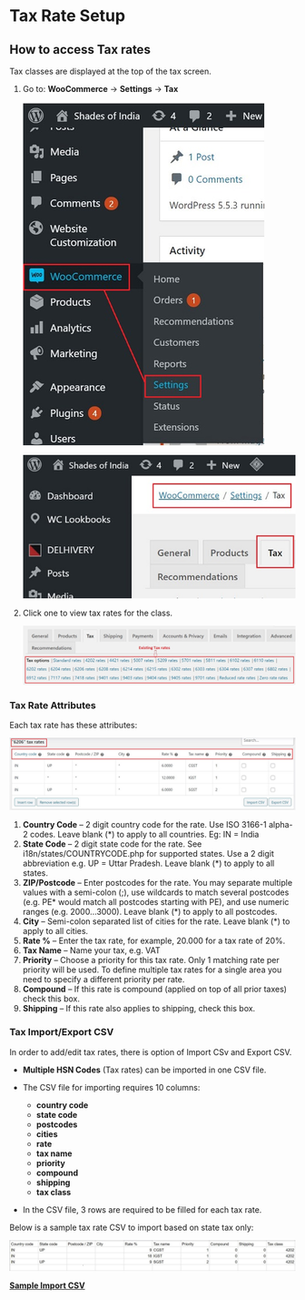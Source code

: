 #   **Tax Rate Setup**

##  **How to access Tax rates**

Tax classes are displayed at the top of the tax screen. 

1.  Go to: **WooCommerce** -> **Settings** -> **Tax**

    ![woosettings](images\woosettings.jpg)

    ![woo tax](images\wootax.jpg)

2.  Click one to view tax rates for the class.

    ![taxclass](images\taxclass.jpg)

### **Tax Rate Attributes**

Each tax rate has these attributes:

![tax rate](images\taxrate.jpg)

1.  **Country Code** – 2 digit country code for the rate. Use ISO 3166-1 alpha-2 codes. Leave blank (*) to apply to all countries. Eg: IN = India
2.  **State Code** – 2 digit state code for the rate. See i18n/states/COUNTRYCODE.php for supported states. Use a 2 digit abbreviation e.g. UP = Uttar Pradesh. Leave blank (*) to apply to all states.
3.  **ZIP/Postcode** – Enter postcodes for the rate. You may separate multiple values with a semi-colon (;), use wildcards to match several postcodes (e.g. PE* would match all postcodes starting with PE), and use numeric ranges (e.g. 2000…3000). Leave blank (*) to apply to all postcodes.
4.  **City** – Semi-colon separated list of cities for the rate. Leave blank (*) to apply to all cities.
5.  **Rate %** – Enter the tax rate, for example, 20.000 for a tax rate of 20%.
6.  **Tax Name** – Name your tax, e.g. VAT
7.  **Priority** – Choose a priority for this tax rate. Only 1 matching rate per priority will be used. To define multiple tax rates for a single area you need to specify a different priority per rate.
8.  **Compound** – If this rate is compound (applied on top of all prior taxes) check this box.
9.  **Shipping** – If this rate also applies to shipping, check this box.


### **Tax Import/Export CSV**

In order to add/edit tax rates, there is option of Import CSv and Export CSV.

-   **Multiple HSN Codes** (Tax rates) can be imported in one CSV file.

-   The CSV file for importing requires 10 columns:

    -   **country code** 
    -   **state code**
    -   **postcodes**
    -   **cities**
    -   **rate**
    -   **tax name**
    -   **priority**
    -   **compound**
    -   **shipping**
    -   **tax class**

-   In the CSV file, 3 rows are required to be filled for each tax rate.

Below is a sample tax rate CSV to import based on state tax only:

![sample CSV](images\samplecsv.jpg)

[**Sample Import CSV**](https://docs.google.com/spreadsheets/d/1JERXphaep4o5AZ7WdbYgk0B6VW2Y2GHLx2i4DZ9NeOc/edit?usp=sharing)